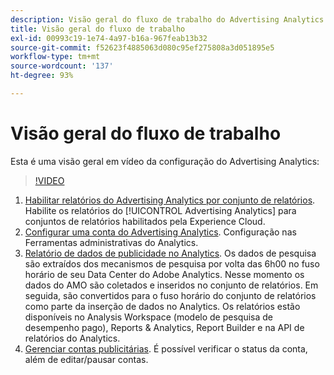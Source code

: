 ```yaml
---
description: Visão geral do fluxo de trabalho do Advertising Analytics.
title: Visão geral do fluxo de trabalho
exl-id: 00993c19-1e74-4a97-b16a-967feab13b32
source-git-commit: f52623f4885063d080c95ef275808a3d051895e5
workflow-type: tm+mt
source-wordcount: '137'
ht-degree: 93%

---
```


# Visão geral do fluxo de trabalho

Esta é uma visão geral em vídeo da configuração do Advertising Analytics:

>[!VIDEO](https://video.tv.adobe.com/v/23119/?quality=12)

1. [Habilitar relatórios do Advertising Analytics por conjunto de relatórios](/help/integrate/c-advertising-analytics/c-adanalytics-workflow/aa-provision-rs.md). Habilite os relatórios do [!UICONTROL Advertising Analytics] para conjuntos de relatórios habilitados pela Experience Cloud.
2. [Configurar uma conta do Advertising Analytics](/help/integrate/c-advertising-analytics/c-adanalytics-workflow/aa-create-ad-account.md). Configuração nas Ferramentas administrativas do Analytics.
3. [Relatório de dados de publicidade no Analytics](/help/integrate/c-advertising-analytics/c-adanalytics-workflow/aa-report-ad-data-an.md). Os dados de pesquisa são extraídos dos mecanismos de pesquisa por volta das 6h00 no fuso horário de seu Data Center do Adobe Analytics. Nesse momento os dados do AMO são coletados e inseridos no conjunto de relatórios. Em seguida, são convertidos para o fuso horário do conjunto de relatórios como parte da inserção de dados no Analytics. Os relatórios estão disponíveis no Analysis Workspace (modelo de pesquisa de desempenho pago), Reports &amp; Analytics, Report Builder e na API de relatórios do Analytics.
4. [Gerenciar contas publicitárias](/help/integrate/c-advertising-analytics/c-adanalytics-workflow/aa-manage-ad-accounts.md). É possível verificar o status da conta, além de editar/pausar contas.

